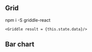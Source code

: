 ## Grid
  npm i -S griddle-react

  ```
  <Griddle result = {this.state.data}/>
  ```

## Bar chart


